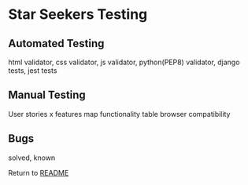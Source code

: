 # Star Seekers Testing

## Automated Testing

html validator,
css validator,
js validator,
python(PEP8) validator,
django tests,
jest tests

## Manual Testing

User stories x features map
functionality table
browser compatibility

## Bugs

solved, known

Return to [README](README.md)